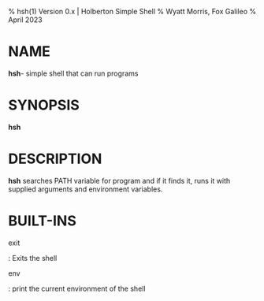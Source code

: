 % hsh(1) Version 0.x | Holberton Simple Shell
% Wyatt Morris, Fox Galileo
% April 2023

# NAME
**hsh**- simple shell that can run programs

# SYNOPSIS
**hsh**

# DESCRIPTION
**hsh** searches PATH variable for program and if it finds it, runs it with supplied arguments and environment variables.

# BUILT-INS

exit

: Exits the shell

env

: print the current environment of the shell
